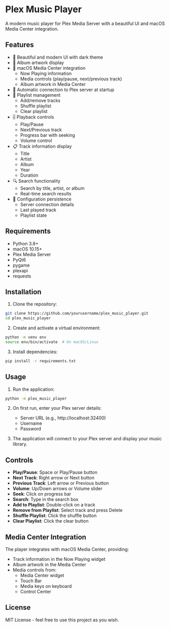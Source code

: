 # Plex Music Player

A modern music player for Plex Media Server with a beautiful UI and macOS Media Center integration.

## Features

- 🎵 Beautiful and modern UI with dark theme
- 🎨 Album artwork display
- 📱 macOS Media Center integration
  - Now Playing information
  - Media controls (play/pause, next/previous track)
  - Album artwork in Media Center
- 🎯 Automatic connection to Plex server at startup
- 🔄 Playlist management
  - Add/remove tracks
  - Shuffle playlist
  - Clear playlist
- 🎚️ Playback controls
  - Play/Pause
  - Next/Previous track
  - Progress bar with seeking
  - Volume control
- 📋 Track information display
  - Title
  - Artist
  - Album
  - Year
  - Duration
- 🔍 Search functionality
  - Search by title, artist, or album
  - Real-time search results
- 💾 Configuration persistence
  - Server connection details
  - Last played track
  - Playlist state

## Requirements

- Python 3.8+
- macOS 10.15+
- Plex Media Server
- PyQt6
- pygame
- plexapi
- requests

## Installation

1. Clone the repository:
```bash
git clone https://github.com/yourusername/plex_music_player.git
cd plex_music_player
```

2. Create and activate a virtual environment:
```bash
python -m venv env
source env/bin/activate  # On macOS/Linux
```

3. Install dependencies:
```bash
pip install -r requirements.txt
```

## Usage

1. Run the application:
```bash
python -m plex_music_player
```

2. On first run, enter your Plex server details:
   - Server URL (e.g., http://localhost:32400)
   - Username
   - Password

3. The application will connect to your Plex server and display your music library.

## Controls

- **Play/Pause**: Space or Play/Pause button
- **Next Track**: Right arrow or Next button
- **Previous Track**: Left arrow or Previous button
- **Volume**: Up/Down arrows or Volume slider
- **Seek**: Click on progress bar
- **Search**: Type in the search box
- **Add to Playlist**: Double-click on a track
- **Remove from Playlist**: Select track and press Delete
- **Shuffle Playlist**: Click the shuffle button
- **Clear Playlist**: Click the clear button

## Media Center Integration

The player integrates with macOS Media Center, providing:
- Track information in the Now Playing widget
- Album artwork in the Media Center
- Media controls from:
  - Media Center widget
  - Touch Bar
  - Media keys on keyboard
  - Control Center

## License

MIT License - feel free to use this project as you wish. 